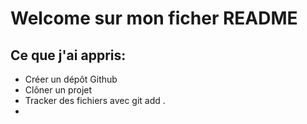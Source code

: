 # Welcome sur mon ficher README

## Ce que j'ai appris:

* Créer un dépôt Github
* Clôner un projet
* Tracker des fichiers avec git add .
* 